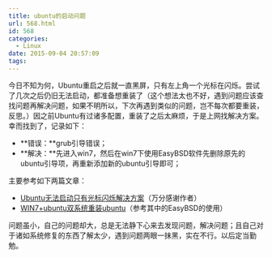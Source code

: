 ```yaml
---
title: ubuntu的启动问题
url: 568.html
id: 568
categories:
  - Linux
date: 2015-09-04 20:57:09
tags:
---
```


今日不知为何，Ubuntu重启之后就一直黑屏，只有左上角一个光标在闪烁。尝试了几次之后仍旧无法启动，都准备想重装了（这个想法太也不好，遇到问题应该查找问题再解决问题，如果不明所以，下次再遇到类似的问题，岂不每次都要重装，反思。）因之前Ubuntu有过诸多配置，重装了之后太麻烦，于是上网找解决方案。幸而找到了，记录如下：

<!-- more -->

*   **错误：**grub引导错误；
*   **解决：**先进入win7，然后在win7下使用EasyBSD软件先删除原先的ubuntu引导项，再重新添加新的ubuntu引导即可；

主要参考如下两篇文章：

*   [Ubuntu无法启动只有光标闪烁解决方案](http://www.douban.com/note/328456115/)（万分感谢作者）
*   [WIN7+ubuntu双系统重装ubuntu](http://www.jianshu.com/p/2f0731274ee6)（参考其中的EasyBSD的使用）

问题虽小，自己的问题却大，总是无法静下心来去发现问题，解决问题；且自己对于诸如系统修复的东西了解太少，遇到问题两眼一抹黑，实在不行。以后定当勤勉。
